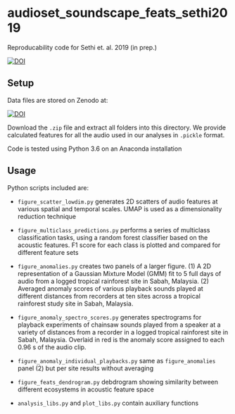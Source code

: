 # audioset_soundscape_feats_sethi2019
Reproducability code for Sethi et. al. 2019 (in prep.)

[![DOI](https://zenodo.org/badge/112852626.svg)](https://zenodo.org/badge/latestdoi/112852626)

## Setup
Data files are stored on Zenodo at:

[![DOI](https://zenodo.org/badge/DOI/10.5281/zenodo.3491914.svg)](https://doi.org/10.5281/zenodo.3491914)

Download the `.zip` file and extract all folders into this directory. We provide calculated features for all the audio used in our analyses in `.pickle` format.

Code is tested using Python 3.6 on an Anaconda installation

## Usage
Python scripts included are:
 
* `figure_scatter_lowdim.py` generates 2D scatters of audio features at various spatial and temporal scales. UMAP is used as a dimensionality reduction technique

* `figure_multiclass_predictions.py` performs a series of multiclass classification tasks, using a random forest classifier based on the acoustic features. F1 score for each class is plotted and compared for different feature sets

* `figure_anomalies.py` creates two panels of a larger figure. (1) A 2D representation of a Gaussian Mixture Model (GMM) fit to 5 full days of audio from a logged tropical rainforest site in Sabah, Malaysia. (2) Averaged anomaly scores of various playback sounds played at different distances from recorders at ten sites across a tropical rainforest study site in Sabah, Malaysia.

* `figure_anomaly_spectro_scores.py` generates spectrograms for playback experiments of chainsaw sounds played from a speaker at a variety of distances from a recorder in a logged tropical rainforest site in Sabah, Malaysia. Overlaid in red is the anomaly score assigned to each 0.96 s of the audio clip.

* `figure_anomaly_individual_playbacks.py` same as `figure_anomalies` panel (2) but per site results without averaging 

* `figure_feats_dendrogram.py` debdrogram showing similarity between different ecosystems in acoustic feature space

* `analysis_libs.py` and `plot_libs.py` contain auxiliary functions
